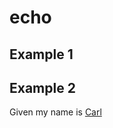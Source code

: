 # echo

## Example 1

[ ](- "$GetGreeting()")


## Example 2

Given my name is [Carl](- "name")

[ ](- "$name")

[ ](- "$GetPersonalisedGreeting(name)")

